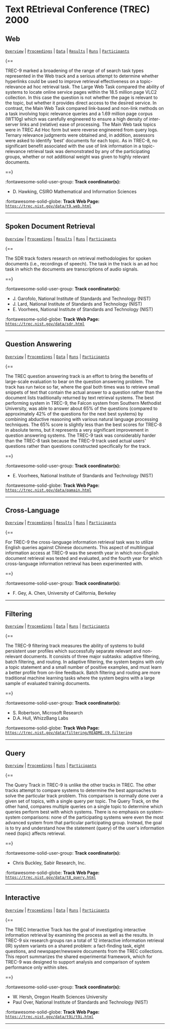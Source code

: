 # Text REtrieval Conference (TREC) 2000 

## Web

[`Overview`](./web/overview.md) | [`Proceedings`](./web/proceedings.md) | [`Data`](./web/data.md) | [`Results`](./web/results.md) | [`Runs`](./web/runs.md) | [`Participants`](./web/participants.md)

{==

TREC-9 marked a broadening of the range of of search task types represented in the Web track and a serious attempt to determine whether hyperlinks could be used to improve retrieval effectiveness on a topic-relevance ad hoc retrieval task. The Large Web Task compared the ability of systems to locate online service pages within the 18.5 million page VLC2 collection. In this case the question is not whether the page is relevant to the topic, but whether it provides direct access to the desired service. In contrast, the Main Web Task compared link-based and non-link methods on a task involving topic relevance queries and a 1.69 million page corpus (WT10g) which was carefully engineered to ensure a high density of inter-server links and (relative) ease of processing. The Main Web task topics were in TREC Ad Hoc form but were reverse engineered from query logs. Ternary relevance judgments were obtained and, in addition, assessors were asked to identify 'best' documents for each topic. As in TREC-8, no significant benefit associated with the use of link information in a topic-relevance retrieval task was demonstrated by any of the participating groups, whether or not additional weight was given to highly relevant documents.

==}

:fontawesome-solid-user-group: **Track coordinator(s):**

- D. Hawking, CSIRO Mathematical and Information Sciences 


:fontawesome-solid-globe: **Track Web Page:** [`https://trec.nist.gov/data/t9.web.html`](https://trec.nist.gov/data/t9.web.html) 

---

## Spoken Document Retrieval

[`Overview`](./sdr/overview.md) | [`Proceedings`](./sdr/proceedings.md) | [`Results`](./sdr/results.md) | [`Runs`](./sdr/runs.md) | [`Participants`](./sdr/participants.md)

{==

The SDR track fosters research on retrieval methodologies for spoken documents (i.e., recordings of speech). The task in the track is an ad hoc task in which the documents are transcriptions of audio signals.

==}

:fontawesome-solid-user-group: **Track coordinator(s):**

- J. Garofolo, National Institute of Standards and Technology (NIST) 
- J. Lard, National Institute of Standards and Technology (NIST) 
- E. Voorhees, National Institute of Standards and Technology (NIST) 


:fontawesome-solid-globe: **Track Web Page:** [`https://trec.nist.gov/data/sdr.html`](https://trec.nist.gov/data/sdr.html) 

---

## Question Answering

[`Overview`](./qa/overview.md) | [`Proceedings`](./qa/proceedings.md) | [`Data`](./qa/data.md) | [`Runs`](./qa/runs.md) | [`Participants`](./qa/participants.md)

{==

The TREC question answering track is an effort to bring the benefits of large-scale evaluation to bear on the question answering problem. The track has run twice so far, where the goal both times was to retrieve small snippets of text that contain the actual answer to a question rather than the document lists traditionally returned by text retrieval systems. The best performing system in TREC-9, the Falcon system from Southern Methodist University, was able to answer about 65% of the questions (compared to approximately 42% of the questions for the next best systems) by combining abductive reasoning with various natural language processing techniques. The 65% score is slightly less than the best scores for TREC-8 in absolute terms, but it represents a very significant improvement in question answering systems. The TREC-9 task was considerably harder than the TREC-8 task because the TREC-9 track used actual users' questions rather than questions constructed specifically for the track.

==}

:fontawesome-solid-user-group: **Track coordinator(s):**

- E. Voorhees, National Institute of Standards and Technology (NIST) 


:fontawesome-solid-globe: **Track Web Page:** [`https://trec.nist.gov/data/qamain.html`](https://trec.nist.gov/data/qamain.html) 

---

## Cross-Language

[`Overview`](./xlingual/overview.md) | [`Proceedings`](./xlingual/proceedings.md) | [`Results`](./xlingual/results.md) | [`Runs`](./xlingual/runs.md) | [`Participants`](./xlingual/participants.md)

{==

For TREC-9 the cross-language information retrieval task was to utilize English queries against Chinese documents. This aspect of multilingual information access at TREC-9 was the seventh year in which non-English document retrieval was tested and evaluated, and the fourth year for which cross-language information retrieval has been experimented with.

==}

:fontawesome-solid-user-group: **Track coordinator(s):**

- F. Gey, A. Chen, University of California, Berkeley 




---

## Filtering

[`Overview`](./filtering/overview.md) | [`Proceedings`](./filtering/proceedings.md) | [`Data`](./filtering/data.md) | [`Runs`](./filtering/runs.md) | [`Participants`](./filtering/participants.md)

{==

The TREC-9 filtering track measures the ability of systems to build persistent user profiles which successfully separate relevant and non-relevant documents. It consists of three major subtasks: adaptive filtering, batch filtering, and routing. In adaptive filtering, the system begins with only a topic statement and a small number of positive examples, and must learn a better profile from on-line feedback. Batch filtering and routing are more traditional machine learning tasks where the system begins with a large sample of evaluated training documents.

==}

:fontawesome-solid-user-group: **Track coordinator(s):**

- S. Robertson, Microsoft Research 
- D.A. Hull, WhizzBang Labs 


:fontawesome-solid-globe: **Track Web Page:** [`https://trec.nist.gov/data/filtering/README.t9.filtering`](https://trec.nist.gov/data/filtering/README.t9.filtering) 

---

## Query

[`Overview`](./query/overview.md) | [`Proceedings`](./query/proceedings.md) | [`Runs`](./query/runs.md) | [`Participants`](./query/participants.md)

{==

The Query Track in TREC-9 is unlike the other tracks in TREC. The other tracks attempt to compare systems to determine the best approaches to solve the particular track problem. This comparison is normally done over a given set of topics, with a single query per topic. The Query Track, on the other hand, compares multiple queries on a single topic to determine which queries perform best with which systems. There is no emphasis on system-system comparisons: none of the participating systems were even the most advanced system from that particular participating group. Instead, the goal is to try and understand how the statement (query) of the user's information need (topic) affects retrieval.

==}

:fontawesome-solid-user-group: **Track coordinator(s):**

- Chris Buckley, Sabir Research, Inc. 


:fontawesome-solid-globe: **Track Web Page:** [`https://trec.nist.gov/data/t8_query.html`](https://trec.nist.gov/data/t8_query.html) 

---

## Interactive

[`Overview`](./interactive/overview.md) | [`Proceedings`](./interactive/proceedings.md) | [`Data`](./interactive/data.md) | [`Runs`](./interactive/runs.md) | [`Participants`](./interactive/participants.md)

{==

The TREC Interactive Track has the goal of investigating interactive information retrieval by examining the process as well as the results. In TREC-9 six research groups ran a total of 12 interactive information retrieval (IR) system variants on a shared problem: a fact-finding task, eight questions, and newspaper/newswire documents from the TREC collections. This report summarizes the shared experimental framework, which for TREC-9 was designed to support analysis and comparison of system performance only within sites.

==}

:fontawesome-solid-user-group: **Track coordinator(s):**

- W. Hersh, Oregon Health Sciences University 
- Paul Over, National Institute of Standards and Technology (NIST) 


:fontawesome-solid-globe: **Track Web Page:** [`https://trec.nist.gov/data/t9i/t9i.html`](https://trec.nist.gov/data/t9i/t9i.html) 

---

